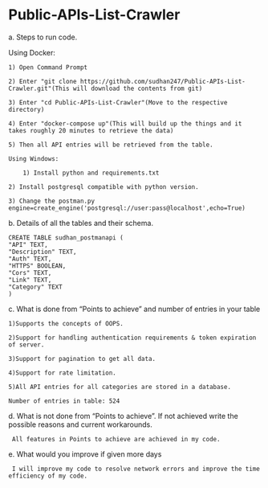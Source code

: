 # Public-APIs-List-Crawler

a. Steps to run code.
  
   Using Docker:
   
   	1) Open Command Prompt
	
	2) Enter "git clone https://github.com/sudhan247/Public-APIs-List-Crawler.git"(This will download the contents from git)
	
	3) Enter "cd Public-APIs-List-Crawler"(Move to the respective directory)
	
	4) Enter "docker-compose up"(This will build up the things and it takes roughly 20 minutes to retrieve the data)
	
	5) Then all API entries will be retrieved from the table.
	
    Using Windows:
    
        1) Install python and requirements.txt
	
	2) Install postgresql compatible with python version.
	
	3) Change the postman.py engine=create_engine('postgresql://user:pass@localhost',echo=True)
	
b. Details of all the tables and their schema.
    
    CREATE TABLE sudhan_postmanapi (
	"API" TEXT, 
	"Description" TEXT, 
	"Auth" TEXT, 
	"HTTPS" BOOLEAN, 
	"Cors" TEXT, 
	"Link" TEXT, 
	"Category" TEXT
    )

c. What is done from “Points to achieve” and number of entries in your table

    1)Supports the concepts of OOPS.
    
    2)Support for handling authentication requirements & token expiration of server.
    
    3)Support for pagination to get all data.
    
    4)Support for rate limitation.
    
    5)All API entries for all categories are stored in a database.
    
    Number of entries in table: 524
d. What is not done from “Points to achieve”. If not achieved write the possible reasons and current workarounds.
     
     All features in Points to achieve are achieved in my code.

e. What would you improve if given more days
    
     I will improve my code to resolve network errors and improve the time efficiency of my code.
